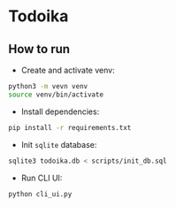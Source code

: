 # Todoika

## How to run

- Create and activate venv:

```bash
python3 -m vevn venv
source venv/bin/activate
```

- Install dependencies:

```bash
pip install -r requirements.txt
```

- Init `sqlite` database:

```bash
sqlite3 todoika.db < scripts/init_db.sql
```

- Run CLI UI:

```bash 
python cli_ui.py
```
